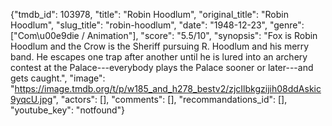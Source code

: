 {"tmdb_id": 103978, "title": "Robin Hoodlum", "original_title": "Robin Hoodlum", "slug_title": "robin-hoodlum", "date": "1948-12-23", "genre": ["Com\u00e9die / Animation"], "score": "5.5/10", "synopsis": "Fox is Robin Hoodlum and the Crow is the Sheriff pursuing R. Hoodlum and his merry band. He escapes one trap after another until he is lured into an archery contest at the Palace---everybody plays the Palace sooner or later---and gets caught.", "image": "https://image.tmdb.org/t/p/w185_and_h278_bestv2/zjcIlbkgzijih08ddAskic9yqcU.jpg", "actors": [], "comments": [], "recommandations_id": [], "youtube_key": "notfound"}